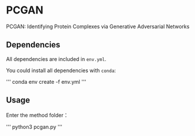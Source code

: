 # PCGAN

PCGAN: Identifying Protein Complexes via Generative Adversarial Networks

## Dependencies

All dependencies are included in `env.yml`.

You could install all dependencies with `conda`:

'''
conda env create -f env.yml
'''

## Usage

Enter the method folder：

'''
python3 pcgan.py
'''
